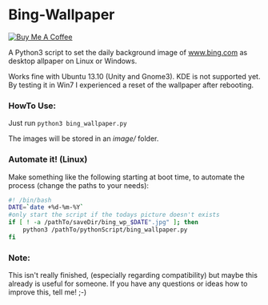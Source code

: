 Bing-Wallpaper
==============

<a href="https://www.buymeacoffee.com/mammuth" target="_blank"><img src="https://bmc-cdn.nyc3.digitaloceanspaces.com/BMC-button-images/custom_images/orange_img.png" alt="Buy Me A Coffee" style="height: auto !important;width: auto !important;" ></a>

A Python3 script to set the daily background image of www.bing.com as desktop allpaper on Linux or Windows.

Works fine with Ubuntu 13.10 (Unity and Gnome3).
KDE is not supported yet.
By testing it in Win7 I experienced a reset of the wallpaper after rebooting.


### HowTo Use:

Just run ```python3 bing_wallpaper.py```
 
The images will be stored in an _image/_ folder.


### Automate it! (Linux) 
Make something like the following starting at boot time, to automate the process (change the paths to your needs):

```bash
#! /bin/bash
DATE=`date +%d-%m-%Y`
#only start the script if the todays picture doesn't exists
if [ ! -a /pathTo/saveDir/bing_wp_$DATE".jpg" ]; then
	python3 /pathTo/pythonScript/bing_wallpaper.py
fi
```


### Note:
This isn't really finished, (especially regarding compatibility) but maybe this already is useful for someone.
If you have any questions or ideas how to improve this, tell me! ;-)
